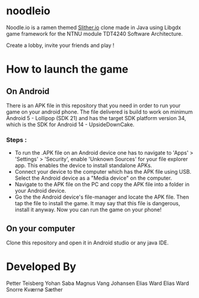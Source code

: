 # noodleio

Noodle.io is a ramen themed [Slither.io](https://en.wikipedia.org/wiki/Slither.io) clone made in Java using Libgdx game framework for the NTNU module TDT4240 Software Architecture.

Create a lobby, invite your friends and play !

# How to launch the game
## On Android 
There is an APK file in this repository that you need in order to run your game on your android phone.
The file delivered is build to work on minimum Android 5 - Lollipop (SDK 21) and has the target SDK platform version 34, which is the SDK for Android 14 - UpsideDownCake.

### Steps :
- To run the .APK file on an Android device one has to navigate to 'Apps' \> 'Settings' \> 'Security', enable 'Unknown Sources' for your file explorer app. This enables the device to install standalone APKs.
- Connect your device to the computer which has the APK file using USB. Select the Android device as a "Media device" on the computer.
- Navigate to the APK file on the PC and copy the APK file into a folder in your Android device.
- Go the the Android device's file-manager and locate the APK file. Then tap the file to install the game. It may say that this file is dangerous, install it anyway. Now you can run the game on your phone!

## On your computer

Clone this repository and open it in Android studio or any java IDE.

# Developed By
Petter Teisberg
Yohan Saba
Magnus Vang Johansen
Elias Ward Elias Ward
Snorre Kværnø Sæther
